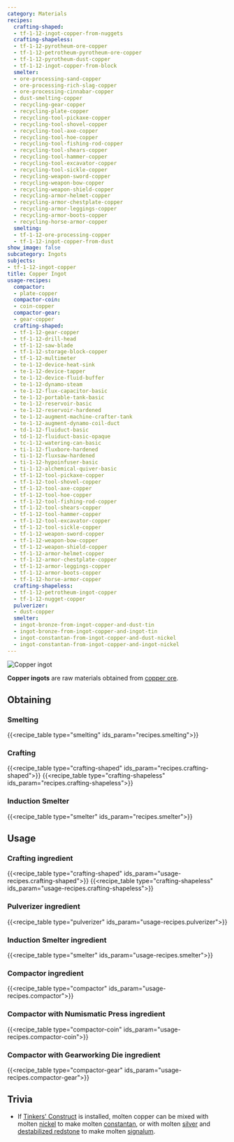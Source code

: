 ```yaml
---
category: Materials
recipes:
  crafting-shaped:
  - tf-1-12-ingot-copper-from-nuggets
  crafting-shapeless:
  - tf-1-12-pyrotheum-ore-copper
  - tf-1-12-petrotheum-pyrotheum-ore-copper
  - tf-1-12-pyrotheum-dust-copper
  - tf-1-12-ingot-copper-from-block
  smelter:
  - ore-processing-sand-copper
  - ore-processing-rich-slag-copper
  - ore-processing-cinnabar-copper
  - dust-smelting-copper
  - recycling-gear-copper
  - recycling-plate-copper
  - recycling-tool-pickaxe-copper
  - recycling-tool-shovel-copper
  - recycling-tool-axe-copper
  - recycling-tool-hoe-copper
  - recycling-tool-fishing-rod-copper
  - recycling-tool-shears-copper
  - recycling-tool-hammer-copper
  - recycling-tool-excavator-copper
  - recycling-tool-sickle-copper
  - recycling-weapon-sword-copper
  - recycling-weapon-bow-copper
  - recycling-weapon-shield-copper
  - recycling-armor-helmet-copper
  - recycling-armor-chestplate-copper
  - recycling-armor-leggings-copper
  - recycling-armor-boots-copper
  - recycling-horse-armor-copper
  smelting:
  - tf-1-12-ore-processing-copper
  - tf-1-12-ingot-copper-from-dust
show_image: false
subcategory: Ingots
subjects:
- tf-1-12-ingot-copper
title: Copper Ingot
usage-recipes:
  compactor:
  - plate-copper
  compactor-coin:
  - coin-copper
  compactor-gear:
  - gear-copper
  crafting-shaped:
  - tf-1-12-gear-copper
  - tf-1-12-drill-head
  - tf-1-12-saw-blade
  - tf-1-12-storage-block-copper
  - tf-1-12-multimeter
  - te-1-12-device-heat-sink
  - te-1-12-device-tapper
  - te-1-12-device-fluid-buffer
  - te-1-12-dynamo-steam
  - te-1-12-flux-capacitor-basic
  - te-1-12-portable-tank-basic
  - te-1-12-reservoir-basic
  - te-1-12-reservoir-hardened
  - te-1-12-augment-machine-crafter-tank
  - te-1-12-augment-dynamo-coil-duct
  - td-1-12-fluiduct-basic
  - td-1-12-fluiduct-basic-opaque
  - tc-1-12-watering-can-basic
  - ti-1-12-fluxbore-hardened
  - ti-1-12-fluxsaw-hardened
  - ti-1-12-hypoinfuser-basic
  - ti-1-12-alchemical-quiver-basic
  - tf-1-12-tool-pickaxe-copper
  - tf-1-12-tool-shovel-copper
  - tf-1-12-tool-axe-copper
  - tf-1-12-tool-hoe-copper
  - tf-1-12-tool-fishing-rod-copper
  - tf-1-12-tool-shears-copper
  - tf-1-12-tool-hammer-copper
  - tf-1-12-tool-excavator-copper
  - tf-1-12-tool-sickle-copper
  - tf-1-12-weapon-sword-copper
  - tf-1-12-weapon-bow-copper
  - tf-1-12-weapon-shield-copper
  - tf-1-12-armor-helmet-copper
  - tf-1-12-armor-chestplate-copper
  - tf-1-12-armor-leggings-copper
  - tf-1-12-armor-boots-copper
  - tf-1-12-horse-armor-copper
  crafting-shapeless:
  - tf-1-12-petrotheum-ingot-copper
  - tf-1-12-nugget-copper
  pulverizer:
  - dust-copper
  smelter:
  - ingot-bronze-from-ingot-copper-and-dust-tin
  - ingot-bronze-from-ingot-copper-and-ingot-tin
  - ingot-constantan-from-ingot-copper-and-dust-nickel
  - ingot-constantan-from-ingot-copper-and-ingot-nickel
---
```


![Copper ingot](/images/docs/1.12/thermal-foundation/ingot-copper.png)


**Copper ingots** are raw materials obtained from [copper
ore](../copper-ore/).


Obtaining
---------

### Smelting
{{<recipe_table type="smelting" ids_param="recipes.smelting">}}

### Crafting
{{<recipe_table type="crafting-shaped" ids_param="recipes.crafting-shaped">}}
{{<recipe_table type="crafting-shapeless" ids_param="recipes.crafting-shapeless">}}

### Induction Smelter
{{<recipe_table type="smelter" ids_param="recipes.smelter">}}


Usage
-----

### Crafting ingredient
{{<recipe_table type="crafting-shaped" ids_param="usage-recipes.crafting-shaped">}}
{{<recipe_table type="crafting-shapeless" ids_param="usage-recipes.crafting-shapeless">}}

### Pulverizer ingredient
{{<recipe_table type="pulverizer" ids_param="usage-recipes.pulverizer">}}

### Induction Smelter ingredient
{{<recipe_table type="smelter" ids_param="usage-recipes.smelter">}}

### Compactor ingredient
{{<recipe_table type="compactor" ids_param="usage-recipes.compactor">}}

### Compactor with Numismatic Press ingredient
{{<recipe_table type="compactor-coin" ids_param="usage-recipes.compactor-coin">}}

### Compactor with Gearworking Die ingredient
{{<recipe_table type="compactor-gear" ids_param="usage-recipes.compactor-gear">}}


Trivia
------

* If [Tinkers'
  Construct](https://minecraft.curseforge.com/projects/tinkers-construct) is
  installed, molten copper can be mixed with molten
  [nickel](../nickel-ingot/) to make molten
  [constantan](../constantan-ingot/), or with molten
  [silver](../silver-ingot/) and [destabilized
  redstone](../destabilized-redstone/) to make molten
  [signalum](../signalum-ingot/).
